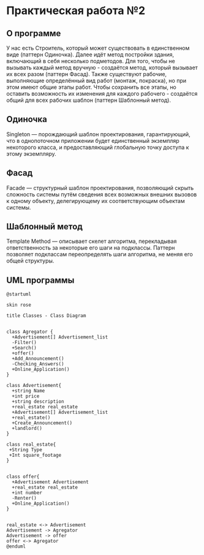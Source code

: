 # Практическая работа №2
## О программе
У нас есть Строитель, который может существовать в единственном виде (паттерн Одиночка). Далее идёт метод постройки здания, включающий в себя несколько подметодов. Для того, чтобы не вызывать каждый метод вручную - создаётся метод, который вызывает их всех разом (паттерн Фасад). Также существуют рабочие, выполняющие определённый вид работ (монтаж, покраска), но при этом имеют общие этапы работ. Чтобы сохранить все этапы, но оставить возможность их изменения для каждого рабочего - создаётся общий для всех рабочих шаблон (паттерн Шаблонный метод).
## Одиночка
Singleton — порождающий шаблон проектирования, гарантирующий, что в однопоточном приложении будет единственный экземпляр некоторого класса, и предоставляющий глобальную точку доступа к этому экземпляру.
## Фасад
Facade — структурный шаблон проектирования, позволяющий скрыть сложность системы путём сведения всех возможных внешних вызовов к одному объекту, делегирующему их соответствующим объектам системы.
## Шаблонный метод
Template Method — описывает скелет алгоритма, перекладывая ответственность за некоторые его шаги на подклассы. Паттерн позволяет подклассам переопределять шаги алгоритма, не меняя его общей структуры.
## UML программы
```plantuml
@startuml

skin rose

title Classes - Class Diagram


class Agregator {
  +Advertisement[] Advertisement_list
  -Filter()
  +Search()
  +offer()
  +Add_Announcement()
  -Checking_Answers()
  +Online_Application()
}

class Advertisement{
  +string Name
  +int price
  +string description
  +real_estate real_estate
  +Advertisement[] Advertisement_list
  +real_estate()
  +Create_Announcement()
  +landlord()
}

class real_estate{
 +String Type
 +Int square_footage
}


class offer{
  +Advertisement Advertisement
  +real_estate real_estate
  +int number
  -Renter()
  +Online_Application()
}


real_estate <-> Advertisement 
Advertisement -> Agregator
Advertisement -> offer
offer <-> Agregator
@enduml
```

